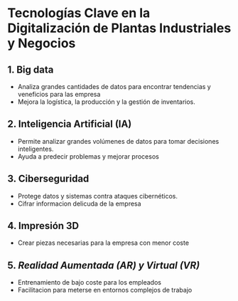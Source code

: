 # Tecnologías Clave en la Digitalización de Plantas Industriales y Negocios

## 1. Big data
- Analiza grandes cantidades de datos para encontrar tendencias y veneficios para las empresa
- Mejora la logística, la producción y la gestión de inventarios.
## 2. Inteligencia Artificial (IA)
- Permite analizar grandes volúmenes de datos para tomar decisiones inteligentes.
- Ayuda a predecir problemas y mejorar procesos
## 3. Ciberseguridad
 - Protege datos y sistemas contra ataques cibernéticos.
 - Cifrar informacion delicuda de la empresa
## 4. Impresión 3D
 - Crear piezas necesarias para la empresa con menor coste
## 5. *Realidad Aumentada (AR) y Virtual (VR)*
- Entrenamiento de bajo coste para los empleados 
- Facilitacion para meterse en entornos complejos de trabajo

